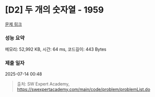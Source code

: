 # [D2] 두 개의 숫자열 - 1959 

[문제 링크](https://swexpertacademy.com/main/code/problem/problemDetail.do?contestProbId=AV5PpoFaAS4DFAUq) 

### 성능 요약

메모리: 52,992 KB, 시간: 64 ms, 코드길이: 443 Bytes

### 제출 일자

2025-07-14 00:48



> 출처: SW Expert Academy, https://swexpertacademy.com/main/code/problem/problemList.do